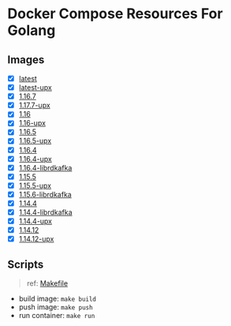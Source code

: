 # Docker Compose Resources For Golang

## Images

- [x] [latest](./latest/Dockerfile)
- [x] [latest-upx](./latest-upx/Dockerfile)
- [x] [1.16.7](./1.16.7/Dockerfile)
- [x] [1.17.7-upx]((./1.16.7-upx/Dockerfile))
- [x] [1.16](./1.16/Dockerfile)
- [x] [1.16-upx]((./1.16-upx/Dockerfile))
- [x] [1.16.5](./1.16.5/Dockerfile)
- [x] [1.16.5-upx]((./1.16.5-upx/Dockerfile))
- [x] [1.16.4](./1.16.4/Dockerfile)
- [x] [1.16.4-upx]((./1.16.4-upx/Dockerfile))
- [x] [1.16.4-librdkafka](./1.16.4-librdkafka/Dockerfile)
- [x] [1.15.5](./1.15.5/Dockerfile)
- [x] [1.15.5-upx]((./1.15.5-upx/Dockerfile))
- [x] [1.15.6-librdkafka](./1.15.6-librdkafka/Dockerfile)
- [x] [1.14.4](./1.14.4/Dockerfile)
- [x] [1.14.4-librdkafka](./1.14.4-librdkafka/Dockerfile)
- [x] [1.14.4-upx]((./1.14.4-upx/Dockerfile))
- [x] [1.14.12](./1.14.12/Dockerfile)
- [x] [1.14.12-upx]((./1.14.12-upx/Dockerfile))

## Scripts

>ref: [Makefile](./Makefile)

- build image: `make build`
- push image: `make push`
- run container: `make run`
